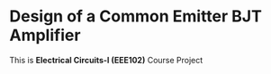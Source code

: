 # Design of a Common Emitter BJT Amplifier
This is **Electrical Circuits-I (EEE102)** Course Project
